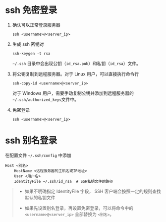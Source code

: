 # ssh 免密登录

1. 确认可以正常登录服务器

   ```shell
   ssh <username>@<server_ip>
   ```

2. 生成 ssh 密钥对

   ```shell
   ssh-keygen -t rsa
   ```

    `~/.ssh` 目录中会出现公钥（`id_rsa.pub`）和私钥（`id_rsa`）文件。

3. 将公钥复制到远程服务器。对于 Linux 用户，可以直接执行命令行

    ```shell
    ssh-copy-id <username>@<server_ip>
    ```

    对于 Windows 用户，需要手动复制公钥并添加到远程服务器的`~/.ssh/authorized_keys`文件中。

4. 免密登录

    ```shell
    ssh <username>@<server_ip>
    ```



# ssh 别名登录

在配置文件 `~/.ssh/config` 中添加

```
Host <别名>
    HostName <远程服务器的主机名或IP地址>
    User <用户名>
    IdentityFile ~/.ssh/id_rsa  # SSH私钥文件的路径
```

> - 如果不明确指定 IdentityFile 字段， SSH 客户端会按照一定的规则查找默认的私钥文件
>
> - 如果先设置别名登录，再设置免密登录，可以将命令中的 `<username>@<server_ip>` 全部替换为 `<别名>`。

